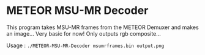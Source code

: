 # METEOR MSU-MR Decoder

This program takes MSU-MR frames from the METEOR Demuxer and makes an image... Very basic for now! Only outputs rgb composite...

Usage : `./METEOR-MSU-MR-Decoder msumrframes.bin output.png`